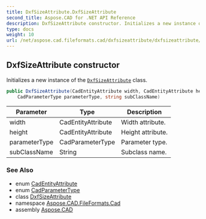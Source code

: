 ```yaml
---
title: DxfSizeAttribute.DxfSizeAttribute
second_title: Aspose.CAD for .NET API Reference
description: DxfSizeAttribute constructor. Initializes a new instance of the DxfSizeAttribute class
type: docs
weight: 10
url: /net/aspose.cad.fileformats.cad/dxfsizeattribute/dxfsizeattribute/
---
```

## DxfSizeAttribute constructor

Initializes a new instance of the [`DxfSizeAttribute`](../) class.

```csharp
public DxfSizeAttribute(CadEntityAttribute width, CadEntityAttribute height, 
    CadParameterType parameterType, string subClassName)
```

| Parameter | Type | Description |
| --- | --- | --- |
| width | CadEntityAttribute | Width attribute. |
| height | CadEntityAttribute | Height attribute. |
| parameterType | CadParameterType | Parameter type. |
| subClassName | String | Subclass name. |

### See Also

* enum [CadEntityAttribute](../../cadentityattribute/)
* enum [CadParameterType](../../../aspose.cad.fileformats.cad.cadconsts/cadparametertype/)
* class [DxfSizeAttribute](../)
* namespace [Aspose.CAD.FileFormats.Cad](../../dxfsizeattribute/)
* assembly [Aspose.CAD](../../../)


